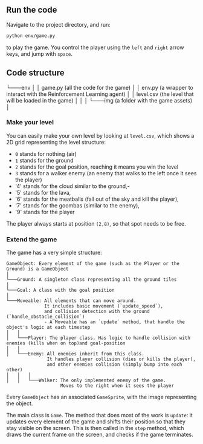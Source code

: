 
## Run the code

Navigate to the project directory, and run:
```bash
python env/game.py
```
to play the game. You control the player using the `left` and `right` arrow keys, and jump with `space`.


## Code structure


└───env
│   │   game.py (all the code for the game)
│   │   env.py (a wrapper to interact with the Reinforcement Learning agent)
│   │   level.csv (the level that will be loaded in the game)
│   │
│   └───img (a folder with the game assets)
│

### Make your level
You can easily make your own level by looking at `level.csv`, which shows a 2D grid representing the level structure:

- `0` stands for nothing (air)
- `1` stands for the ground
- `2` stands for the goal position, reaching it means you win the level
- `3` stands for a walker enemy (an enemy that walks to the left once it sees the player)
- '4' stands for the cloud similar to the ground,-
- '5' stands for the lava,
- '6' stands for the meatballs (fall out of the sky and kill the player),
- '7' stands for the goombas (similar to the enemy),
- '9' stands for the player

The player always starts at position `(2,8)`, so that spot needs to be free.

### Extend the game
The game has a very simple structure:
```
GameObject: Every element of the game (such as the Player or the Ground) is a GameObject
│
└───Ground: A singleton class representing all the ground tiles
│
└───Goal: A class with the goal position
│
└───Moveable: All elements that can move around. 
              It includes basic movement (`update_speed`),
              and collision detection with the ground (`handle_obstacle_collision`)
              - A Moveable has an `update` method, that handle the object's logic at each timestep
│   │
│   └───Player: The player class. Has logic to handle collision with enemies (kills when on top)and goal-position
│   │
│   └───Enemy: All enemies inherit from this class.
               It handles player collision (dies or kills the player),
               and other enemies collision (simply bump into each other)
│   │   │
│   │   └───Walker: The only implemented enemy of the game.
                    Moves to the right when it sees the player
```

Every `GameObject` has an associated `GameSprite`, with the image representing the object.

The main class is `Game`. The method that does most of the work is `update`: it updates every element of the game and shifts their position so that they stay visible on the screen.
This is then called in the `step` method, which draws the current frame on the screen, and checks if the game terminates.

